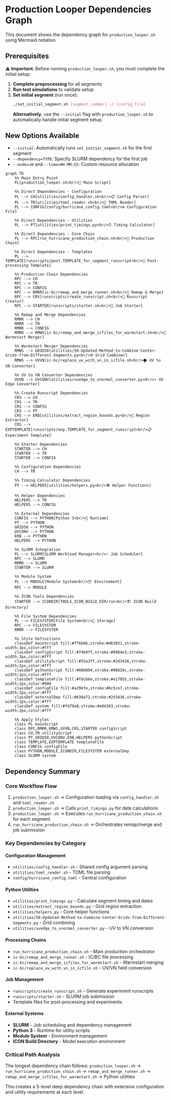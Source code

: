 # Production Looper Dependencies Graph

This document shows the dependency graph for `production_looper.sh` using Mermaid notation.

## Prerequisites

⚠️ **Important**: Before running `production_looper.sh`, you must complete the initial setup:

1. **Complete preprocessing** for all segments
2. **Run test simulations** to validate setup
3. **Set initial segment** (run once): 
   ```bash
   ./set_initial_segment.sh [segment_number] -c [config_file]
   ```
   **Alternatively**, use the `--initial` flag with `production_looper.sh` to automatically handle initial segment setup.

## New Options Available

- `--initial`: Automatically runs `set_initial_segment.sh` for the first segment
- `--dependency=TYPE`: Specify SLURM dependency for the first job
- `--nodes=N` and `--time=HH:MM:SS`: Custom resource allocation

```mermaid
graph TD
    %% Main Entry Point
    PL[production_looper.sh<br/>🎯 Main Script]
    
    %% Direct Dependencies - Configuration
    PL --> CH[utilities/config_handler.sh<br/>📋 Config Parser]
    PL --> TR[utilities/toml_reader.sh<br/>📝 TOML Reader]
    PL --> CONFIG[config/hurricane_config.toml<br/>⚙️ Configuration File]
    
    %% Direct Dependencies - Utilities
    PL --> PT[utilities/print_timings.py<br/>⏰ Timing Calculator]
    
    %% Direct Dependencies - Core Chain
    PL --> RPC[run_hurricane_production_chain.sh<br/>🔄 Production Chain]
    
    %% Direct Dependencies - Templates
    PL --> TEMPLATE[runscripts/post.TEMPLATE_for_segment_runscript<br/>📄 Post-processing Template]
    
    %% Production Chain Dependencies
    RPC --> CH
    RPC --> TR
    RPC --> CONFIG
    RPC --> RMRR[ic-bc/remap_and_merge_runner.sh<br/>🔄 Remap & Merge]
    RPC --> CRS[runscripts/create_runscript.sh<br/>📜 Runscript Creator]
    RPC --> STARTER[runscripts/starter.sh<br/>🚀 Job Starter]
    
    %% Remap and Merge Dependencies
    RMRR --> CH
    RMRR --> TR
    RMRR --> CONFIG
    RMRR --> RMWS[ic-bc/remap_and_merge_icfiles_for_warmstart.sh<br/>🌊 Warmstart Merger]
    
    %% Warmstart Merger Dependencies
    RMWS --> GRID58[utilities/58-Updated-Method-to-Combine-Center-Grids-from-Different-Segments.py<br/>🌐 Grid Combiner]
    RMWS --> UVVN[ic-bc/replace_uv_with_vn_in_icfile.sh<br/>🌪️ UV to VN Converter]
    
    %% UV to VN Converter Dependencies
    UVVN --> UVCONV[utilities/uvedge_to_vnormal_converter.py<br/>⚡ UV Edge Converter]
    
    %% Create Runscript Dependencies
    CRS --> CH
    CRS --> TR
    CRS --> CONFIG
    CRS --> PT
    CRS --> ERB[utilities/extract_region_bounds.py<br/>📐 Region Extractor]
    CRS --> EXPTEMPLATE[runscripts/exp.TEMPLATE_for_segment_runscript<br/>📋 Experiment Template]
    
    %% Starter Dependencies
    STARTER --> CH
    STARTER --> TR
    STARTER --> CONFIG
    
    %% Configuration Dependencies
    CH --> TR
    
    %% Timing Calculator Dependencies
    PT --> HELPERS[utilities/helpers.py<br/>🛠️ Helper Functions]
    
    %% Helper Dependencies
    HELPERS --> TR
    HELPERS --> CONFIG
    
    %% External Dependencies
    CONFIG --> PYTHON[Python 3<br/>🐍 Runtime]
    PT --> PYTHON
    GRID58 --> PYTHON
    UVCONV --> PYTHON
    ERB --> PYTHON
    HELPERS --> PYTHON
    
    %% SLURM Integration
    PL --> SLURM[SLURM Workload Manager<br/>⚡ Job Scheduler]
    RPC --> SLURM
    RMRR --> SLURM
    STARTER --> SLURM
    
    %% Module System
    PL --> MODULE[Module System<br/>📦 Environment]
    RPC --> MODULE
    
    %% ICON Tools Dependencies
    STARTER --> ICONDIR[TOOLS_ICON_BUILD_DIR/run<br/>🏗️ ICON Build Directory]
    
    %% File System Dependencies
    PL --> FILESYSTEM[File System<br/>💾 Storage]
    RPC --> FILESYSTEM
    RMRR --> FILESYSTEM
    
    %% Style Definitions
    classDef mainScript fill:#ff6b6b,stroke:#d63031,stroke-width:3px,color:#fff
    classDef configScript fill:#74b9ff,stroke:#0984e3,stroke-width:2px,color:#fff
    classDef utilityScript fill:#55a3ff,stroke:#2d3436,stroke-width:2px,color:#fff
    classDef pythonScript fill:#00b894,stroke:#00826c,stroke-width:2px,color:#fff
    classDef templateFile fill:#fdcb6e,stroke:#e17055,stroke-width:2px,color:#000
    classDef configFile fill:#a29bfe,stroke:#6c5ce7,stroke-width:2px,color:#fff
    classDef externalDep fill:#636e72,stroke:#2d3436,stroke-width:2px,color:#fff
    classDef system fill:#fd79a8,stroke:#e84393,stroke-width:2px,color:#fff
    
    %% Apply Styles
    class PL mainScript
    class RPC,RMRR,RMWS,UVVN,CRS,STARTER configScript
    class CH,TR utilityScript
    class PT,GRID58,UVCONV,ERB,HELPERS pythonScript
    class TEMPLATE,EXPTEMPLATE templateFile
    class CONFIG configFile
    class PYTHON,MODULE,ICONDIR,FILESYSTEM externalDep
    class SLURM system
```

## Dependency Summary

### **Core Workflow Flow**
1. `production_looper.sh` → Configuration loading via `config_handler.sh` and `toml_reader.sh`
2. `production_looper.sh` → Calls `print_timings.py` for date calculations
3. `production_looper.sh` → Executes `run_hurricane_production_chain.sh` for each segment
4. `run_hurricane_production_chain.sh` → Orchestrates remap/merge and job submission

### **Key Dependencies by Category**

#### **Configuration Management**
- `utilities/config_handler.sh` - Shared config argument parsing
- `utilities/toml_reader.sh` - TOML file parsing
- `config/hurricane_config.toml` - Central configuration

#### **Python Utilities**
- `utilities/print_timings.py` - Calculate segment timing and dates
- `utilities/extract_region_bounds.py` - Grid region extraction
- `utilities/helpers.py` - Core helper functions
- `utilities/58-Updated-Method-to-Combine-Center-Grids-from-Different-Segments.py` - Grid combining
- `utilities/uvedge_to_vnormal_converter.py` - UV to VN conversion

#### **Processing Chains**
- `run_hurricane_production_chain.sh` - Main production orchestrator
- `ic-bc/remap_and_merge_runner.sh` - IC/BC file processing
- `ic-bc/remap_and_merge_icfiles_for_warmstart.sh` - Warmstart merging
- `ic-bc/replace_uv_with_vn_in_icfile.sh` - UV/VN field conversion

#### **Job Management**
- `runscripts/create_runscript.sh` - Generate experiment runscripts
- `runscripts/starter.sh` - SLURM job submission
- Template files for post-processing and experiments

#### **External Systems**
- **SLURM** - Job scheduling and dependency management
- **Python 3** - Runtime for utility scripts
- **Module System** - Environment management
- **ICON Build Directory** - Model execution environment

### **Critical Path Analysis**
The longest dependency chain follows:
`production_looper.sh` → `run_hurricane_production_chain.sh` → `remap_and_merge_runner.sh` → `remap_and_merge_icfiles_for_warmstart.sh` → Python utilities

This creates a 5-level deep dependency chain with extensive configuration and utility requirements at each level.
